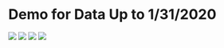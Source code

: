# Demo for Data Up to 1/31/2020
![](https://i.imgur.com/e1g9otQ.png)
![](https://i.imgur.com/iHe1g39.png)
![](https://i.imgur.com/3gTso2p.png)
![](https://i.imgur.com/31EvinK.png)
